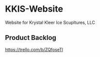 KKIS-Website
============

Website for Krystal Kleer Ice Scupltures, LLC

Product Backlog
---------------
https://trello.com/b/ZQfoseTl
